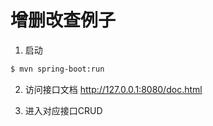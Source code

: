 # 增删改查例子

1. 启动

```bash
$ mvn spring-boot:run
```

2. 访问接口文档 http://127.0.0.1:8080/doc.html

3. 进入对应接口CRUD